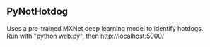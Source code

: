 ## PyNotHotdog

Uses a pre-trained MXNet deep learning model to identify hotdogs.  
Run with "python web.py", then http://localhost:5000/
